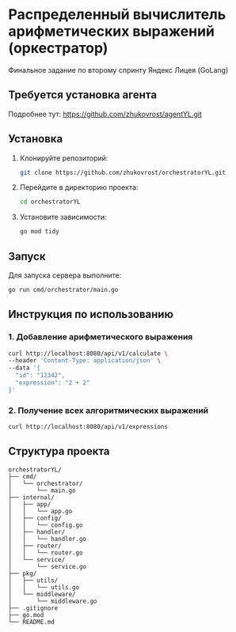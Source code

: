 # Распределенный вычислитель арифметических выражений (оркестратор)

Финальное задание по второму спринту Яндекс Лицея (GoLang)

## Требуется установка агента

Подробнее тут: https://github.com/zhukovrost/agentYL.git

## Установка

1. Клонируйте репозиторий:
    ```sh
    git clone https://github.com/zhukovrost/orchestratorYL.git
    ```

2. Перейдите в директорию проекта:
    ```sh
    cd orchestratorYL
    ```

3. Установите зависимости:
    ```sh
    go mod tidy
    ```

## Запуск

Для запуска сервера выполните:

```sh
go run cmd/orchestrator/main.go
```

## Инструкция по использованию

### 1. Добавление арифметического выражения

```sh
curl http://localhost:8080/api/v1/calculate \
--header 'Content-Type: application/json' \
--data '{
  "id": "12342",
  "expression": "2 + 2"
}'
```

### 2. Получение всех алгоритмических выражений

```sh 
curl http://localhost:8080/api/v1/expressions
```

## Структура проекта

```
orchestratorYL/
├── cmd/
│   └── orchestrator/
│       └── main.go
├── internal/
│   ├── app/
│   │   └── app.go
│   ├── config/
│   │   └── config.go
│   ├── handler/
│   │   └── handler.go
│   ├── router/
│   │   └── router.go
│   └── service/
│       └── service.go
├── pkg/
│   ├── utils/
│   │   └── utils.go
│   └── middleware/
│       └── middleware.go
├── .gitignore
├── go.mod
└── README.md
```
